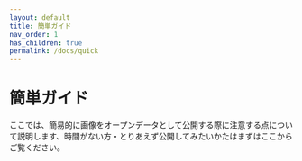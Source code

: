 ```yaml
---
layout: default
title: 簡単ガイド
nav_order: 1
has_children: true
permalink: /docs/quick
---
```



# 簡単ガイド  
ここでは、簡易的に画像をオープンデータとして公開する際に注意する点について説明します、時間がない方・とりあえず公開してみたいかたはまずはここからご覧ください。




